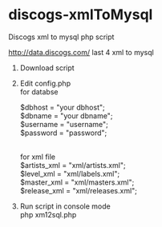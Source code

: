 # discogs-xmlToMysql
Discogs xml to mysql php script

http://data.discogs.com/
last 4 xml to mysql

1. Download script
2. Edit config.php<br>
    for databse

      $dbhost = "your dbhost";<br>
      $dbname = "your dbname";<br>
      $username = "username";<br>
      $password = "password";<br><br>
      
    for xml file<br>
      $artists_xml = "xml/artists.xml";<br>
      $level_xml   = "xml/labels.xml";<br>
      $master_xml  = "xml/masters.xml";<br>
      $release_xml = "xml/releases.xml";<br>
    
3. Run script in console mode<br>
    php xm12sql.php
